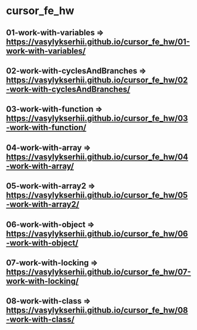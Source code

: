 # cursor_fe_hw
01-work-with-variables => https://vasylykserhii.github.io/cursor_fe_hw/01-work-with-variables/
---
02-work-with-сyclesAndBranches => https://vasylykserhii.github.io/cursor_fe_hw/02-work-with-сyclesAndBranches/
---
03-work-with-function => https://vasylykserhii.github.io/cursor_fe_hw/03-work-with-function/
---
04-work-with-array => https://vasylykserhii.github.io/cursor_fe_hw/04-work-with-array/
---
05-work-with-array2 => https://vasylykserhii.github.io/cursor_fe_hw/05-work-with-array2/
---
06-work-with-object => https://vasylykserhii.github.io/cursor_fe_hw/06-work-with-object/
---
07-work-with-locking => https://vasylykserhii.github.io/cursor_fe_hw/07-work-with-locking/
---
08-work-with-class => https://vasylykserhii.github.io/cursor_fe_hw/08-work-with-class/
---
